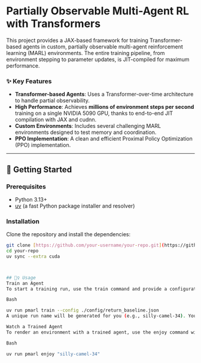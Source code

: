 # Partially Observable Multi-Agent RL with Transformers

This project provides a JAX-based framework for training Transformer-based agents in custom, partially observable multi-agent reinforcement learning (MARL) environments. The entire training pipeline, from environment stepping to parameter updates, is JIT-compiled for maximum performance.

### ✨ Key Features

* **Transformer-based Agents**: Uses a Transformer-over-time architecture to handle partial observability.
* **High Performance**: Achieves **millions of environment steps per second** training on a single NVIDIA 5090 GPU, thanks to end-to-end JIT compilation with JAX and cudnn.
* **Custom Environments**: Includes several challenging MARL environments designed to test memory and coordination.
* **PPO Implementation**: A clean and efficient Proximal Policy Optimization (PPO) implementation.

---

## 🚀 Getting Started

### Prerequisites

* Python 3.13+
* [uv](https://github.com/astral-sh/uv) (a fast Python package installer and resolver)

### Installation

Clone the repository and install the dependencies:

```bash
git clone [https://github.com/your-username/your-repo.git](https://github.com/your-username/your-repo.git)
cd your-repo
uv sync --extra cuda



## 🏃‍♀️ Usage
Train an Agent
To start a training run, use the train command and provide a configuration file.

Bash

uv run pmarl train --config ./config/return_baseline.json
A unique run name will be generated for you (e.g., silly-camel-34). You will need this name to view the results.

Watch a Trained Agent
To render an environment with a trained agent, use the enjoy command with the run_name from your training session.

Bash

uv run pmarl enjoy "silly-camel-34"
